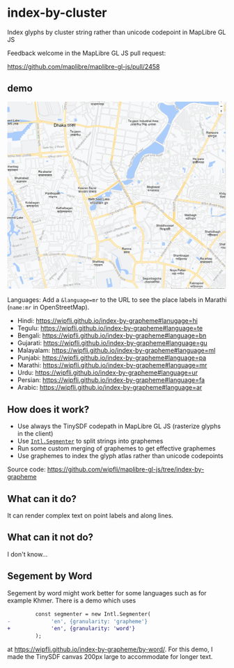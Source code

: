 # index-by-cluster

Index glyphs by cluster string rather than unicode codepoint in MapLibre GL JS

Feedback welcome in the MapLibre GL JS pull request:

https://github.com/maplibre/maplibre-gl-js/pull/2458

## demo

<a href="https://wipfli.github.io/index-by-grapheme">
    <img src="screenshot.png" width=650>
</a>

Languages: Add a `&language=mr` to the URL to see the place labels in Marathi (`name:mr` in OpenStreetMap). 

* Hindi: https://wipfli.github.io/index-by-grapheme#lanugage=hi
* Tegulu: https://wipfli.github.io/index-by-grapheme#language=te
* Bengali: https://wipfli.github.io/index-by-grapheme#language=bn
* Gujarati: https://wipfli.github.io/index-by-grapheme#language=gu
* Malayalam: https://wipfli.github.io/index-by-grapheme#language=ml
* Punjabi: https://wipfli.github.io/index-by-grapheme#language=pa
* Marathi: https://wipfli.github.io/index-by-grapheme#language=mr
* Urdu: https://wipfli.github.io/index-by-grapheme#language=ur
* Persian: https://wipfli.github.io/index-by-grapheme#language=fa
* Arabic: https://wipfli.github.io/index-by-grapheme#language=ar

## How does it work?

* Use always the TinySDF codepath in MapLibre GL JS (rasterize glyphs in the client)
* Use [`Intl.Segmenter`](https://developer.mozilla.org/en-US/docs/Web/JavaScript/Reference/Global_Objects/Intl/Segmenter) to split strings into graphemes
* Run some custom merging of graphemes to get effective graphemes
* Use graphemes to index the glyph atlas rather than unicode codepoints

Source code: https://github.com/wipfli/maplibre-gl-js/tree/index-by-grapheme

## What can it do?

It can render complex text on point labels and along lines.

## What can it not do?

I don't know...

## Segement by Word

Segement by word might work better for some languages such as for example Khmer. There is a demo which uses 

```diff
         const segmenter = new Intl.Segmenter(
-             'en', {granularity: 'grapheme'}
+             'en', {granularity: 'word'}
         );
```

at https://wipfli.github.io/index-by-grapheme/by-word/. For this demo, I made the TinySDF canvas 200px large to accommodate for longer text.
